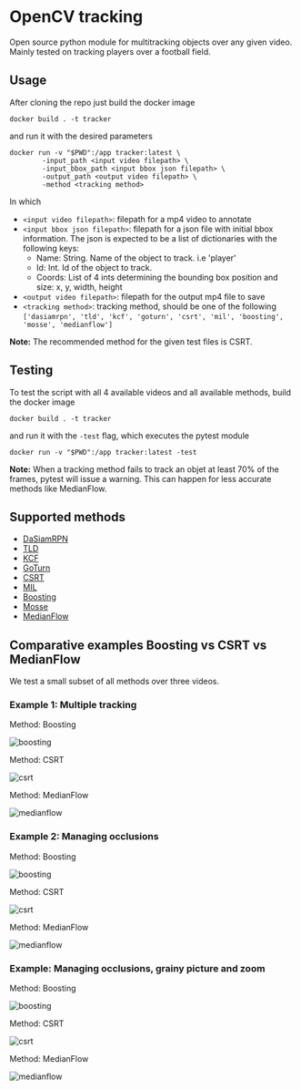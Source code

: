 # OpenCV tracking
Open source python module for multitracking objects over any given video. Mainly tested on tracking players over a football field.

## Usage
After cloning the repo just build the docker image
```
docker build . -t tracker
```
and run it with the desired parameters
```
docker run -v "$PWD":/app tracker:latest \
        -input_path <input video filepath> \
        -input_bbox_path <input bbox json filepath> \
        -output_path <output video filepath> \
        -method <tracking method>
```
In which
- `<input video filepath>`: filepath for a mp4 video to annotate
- `<input bbox json filepath>`: filepath for a json file with initial bbox information. The json is expected to be a list of dictionaries with the following keys:
  - Name: String. Name of the object to track. i.e 'player'
  - Id: Int. Id of the object to track.
  - Coords: List of 4 ints determining the bounding box position and size: x, y, width, height
- `<output video filepath>`: filepath for the output mp4 file to save
- `<tracking method>`: tracking method, should be one of the following `['dasiamrpn', 'tld', 'kcf', 'goturn', 'csrt', 'mil', 'boosting', 'mosse', 'medianflow']`

**Note:** The recommended method for the given test files is CSRT.

## Testing
To test the script with all 4 available videos and all available methods, build the docker image
```
docker build . -t tracker
```
and run it with the `-test` flag, which executes the pytest module
```
docker run -v "$PWD":/app tracker:latest -test
```
**Note:** When a tracking method fails to track an objet at least 70% of the frames, pytest will issue a warning. This can happen for less accurate methods like MedianFlow.

## Supported methods
- [DaSiamRPN](https://arxiv.org/abs/1808.06048)
- [TLD](http://vision.stanford.edu/teaching/cs231b_spring1415/papers/Kalal-PAMI.pdf)
- [KCF](https://arxiv.org/abs/1404.7584)
- [GoTurn](https://davheld.github.io/GOTURN/GOTURN.pdf)
- [CSRT](https://arxiv.org/pdf/1611.08461.pdf)
- [MIL](https://ieeexplore.ieee.org/document/5206737)
- [Boosting](http://www.bmva.org/bmvc/2006/papers/033.pdf)
- [Mosse](https://www.cs.colostate.edu/~draper/papers/bolme_cvpr10.pdf)
- [MedianFlow](http://kahlan.eps.surrey.ac.uk/featurespace/tld/Publications/2010_icpr.pdf)


## Comparative examples Boosting vs CSRT vs MedianFlow
We test a small subset of all methods over three videos.

### Example 1: Multiple tracking

Method: Boosting

![boosting](https://user-images.githubusercontent.com/8797947/158618364-1ee7a2c3-6dbf-436f-a977-189ecfff0bd2.gif)

Method: CSRT

![csrt](https://user-images.githubusercontent.com/8797947/158618498-f302f98c-859f-41d1-91bc-3ac7fb09b4f0.gif)

Method: MedianFlow

![medianflow](https://user-images.githubusercontent.com/8797947/158618604-bbec4535-07f0-48c1-bf5c-2d91cc6787f4.gif)

### Example 2: Managing occlusions

Method: Boosting

![boosting](https://user-images.githubusercontent.com/8797947/158605699-55e7a70b-99cc-4631-a265-ee06edb03f48.gif)

Method: CSRT

![csrt](https://user-images.githubusercontent.com/8797947/158605701-1440aa63-68de-4ba5-9b12-442b93b78020.gif)

Method: MedianFlow

![medianflow](https://user-images.githubusercontent.com/8797947/158605711-372af741-0285-4d18-9b9a-f103a6a18201.gif)


### Example: Managing occlusions, grainy picture and zoom

Method: Boosting

![boosting](https://user-images.githubusercontent.com/8797947/158619166-edc83759-406a-4902-a355-0e256274fb57.gif)

Method: CSRT

![csrt](https://user-images.githubusercontent.com/8797947/158619238-efd38e13-75bf-4622-8569-43eb8030abe1.gif)

Method: MedianFlow

![medianflow](https://user-images.githubusercontent.com/8797947/158619367-4d5971dc-7ef1-4544-9338-e96a2b13259f.gif)


